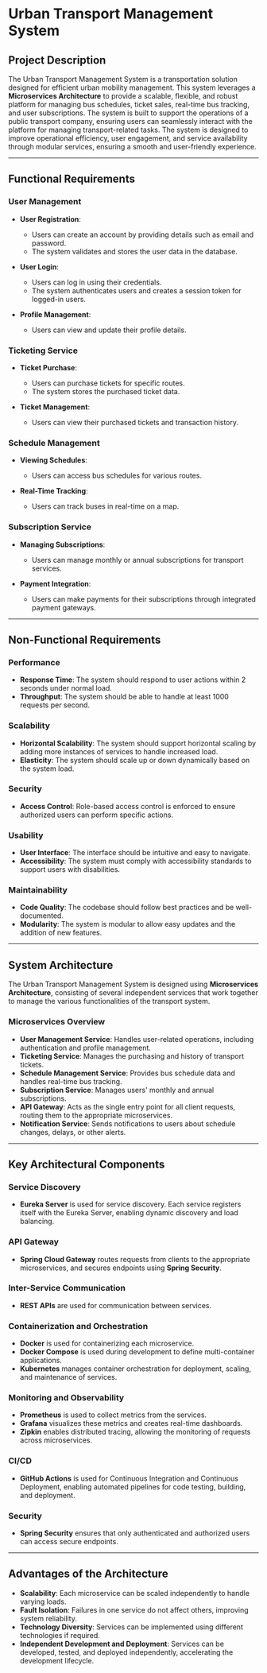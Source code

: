# Urban Transport Management System

## **Project Description**

The Urban Transport Management System is a transportation solution designed for efficient urban mobility management. This system leverages a **Microservices Architecture** to provide a scalable, flexible, and robust platform for managing bus schedules, ticket sales, real-time bus tracking, and user subscriptions. The system is built to support the operations of a public transport company, ensuring users can seamlessly interact with the platform for managing transport-related tasks. The system is designed to improve operational efficiency, user engagement, and service availability through modular services, ensuring a smooth and user-friendly experience.

---

## **Functional Requirements**

### **User Management**
- **User Registration**: 
  - Users can create an account by providing details such as email and password.
  - The system validates and stores the user data in the database.

- **User Login**:
  - Users can log in using their credentials.
  - The system authenticates users and creates a session token for logged-in users.

- **Profile Management**:
  - Users can view and update their profile details.

### **Ticketing Service**
- **Ticket Purchase**: 
  - Users can purchase tickets for specific routes.
  - The system stores the purchased ticket data.

- **Ticket Management**: 
  - Users can view their purchased tickets and transaction history.

### **Schedule Management**
- **Viewing Schedules**:
  - Users can access bus schedules for various routes.

- **Real-Time Tracking**: 
  - Users can track buses in real-time on a map.

### **Subscription Service**
- **Managing Subscriptions**: 
  - Users can manage monthly or annual subscriptions for transport services.
  
- **Payment Integration**: 
  - Users can make payments for their subscriptions through integrated payment gateways.

---

## **Non-Functional Requirements**

### **Performance**
- **Response Time**: The system should respond to user actions within 2 seconds under normal load.
- **Throughput**: The system should be able to handle at least 1000 requests per second.

### **Scalability**
- **Horizontal Scalability**: The system should support horizontal scaling by adding more instances of services to handle increased load.
- **Elasticity**: The system should scale up or down dynamically based on the system load.

### **Security**
- **Access Control**: Role-based access control is enforced to ensure authorized users can perform specific actions.

### **Usability**
- **User Interface**: The interface should be intuitive and easy to navigate.
- **Accessibility**: The system must comply with accessibility standards to support users with disabilities.

### **Maintainability**
- **Code Quality**: The codebase should follow best practices and be well-documented.
- **Modularity**: The system is modular to allow easy updates and the addition of new features.

---

## **System Architecture**

The Urban Transport Management System is designed using **Microservices Architecture**, consisting of several independent services that work together to manage the various functionalities of the transport system.

### **Microservices Overview**
- **User Management Service**: Handles user-related operations, including authentication and profile management.
- **Ticketing Service**: Manages the purchasing and history of transport tickets.
- **Schedule Management Service**: Provides bus schedule data and handles real-time bus tracking.
- **Subscription Service**: Manages users' monthly and annual subscriptions.
- **API Gateway**: Acts as the single entry point for all client requests, routing them to the appropriate microservices.
- **Notification Service**: Sends notifications to users about schedule changes, delays, or other alerts.

---

## **Key Architectural Components**

### **Service Discovery**
- **Eureka Server** is used for service discovery. Each service registers itself with the Eureka Server, enabling dynamic discovery and load balancing.

### **API Gateway**
- **Spring Cloud Gateway** routes requests from clients to the appropriate microservices, and secures endpoints using **Spring Security**.

### **Inter-Service Communication**
- **REST APIs** are used for communication between services.

### **Containerization and Orchestration**
- **Docker** is used for containerizing each microservice.
- **Docker Compose** is used during development to define multi-container applications.
- **Kubernetes** manages container orchestration for deployment, scaling, and maintenance of services.

### **Monitoring and Observability**
- **Prometheus** is used to collect metrics from the services.
- **Grafana** visualizes these metrics and creates real-time dashboards.
- **Zipkin** enables distributed tracing, allowing the monitoring of requests across microservices.

### **CI/CD**
- **GitHub Actions** is used for Continuous Integration and Continuous Deployment, enabling automated pipelines for code testing, building, and deployment.

### **Security**
- **Spring Security** ensures that only authenticated and authorized users can access secure endpoints.

---

## **Advantages of the Architecture**
- **Scalability**: Each microservice can be scaled independently to handle varying loads.
- **Fault Isolation**: Failures in one service do not affect others, improving system reliability.
- **Technology Diversity**: Services can be implemented using different technologies if required.
- **Independent Development and Deployment**: Services can be developed, tested, and deployed independently, accelerating the development lifecycle.

